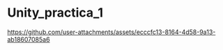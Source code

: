 # Unity_practica_1


https://github.com/user-attachments/assets/ecccfc13-8164-4d58-9a13-ab18607085a6

